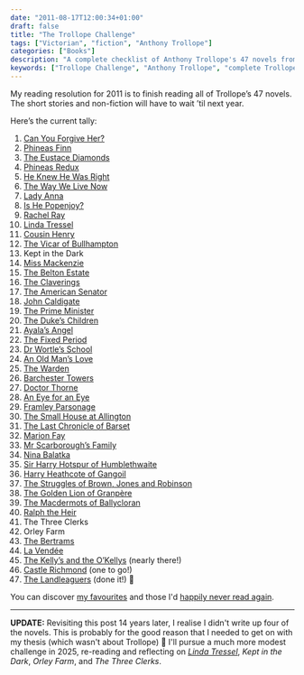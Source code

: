 ```yaml
---
date: "2011-08-17T12:00:34+01:00"
draft: false
title: "The Trollope Challenge"
tags: ["Victorian", "fiction", "Anthony Trollope"]
categories: ["Books"]
description: "A complete checklist of Anthony Trollope's 47 novels from the epic Trollope Challenge. Track the journey from Can You Forgive Her? to The Landleaguers, with links to reviews of each work in this Victorian literature quest."
keywords: ["Trollope Challenge", "Anthony Trollope", "complete Trollope novels", "47 novels", "Victorian literature", "Trollope checklist", "reading challenge", "Barsetshire Chronicles", "Palliser novels", "literary marathon"]
---
```


My reading resolution for 2011 is to finish reading all of Trollope’s 47 novels.  The short stories and non-fiction will have to wait ’til next year.

Here’s the current tally:

1. [Can You Forgive Her?](../can-you-forgive-her/)
2. [Phineas Finn](../phineas-finn/)
3. [The Eustace Diamonds](../the-eustace-diamonds/)
4. [Phineas Redux](../phineas-redux/)
5. [He Knew He Was Right](../he-knew-he-was-right/)
6. [The Way We Live Now](../the-way-we-live-now/)
7. [Lady Anna](../lady-anna/)
8. [Is He Popenjoy?](../is-he-popenjoy/)
9. [Rachel Ray](../rachel-ray/)
10. [Linda Tressel](../linda-tressel/)
11. [Cousin Henry](../cousin-henry/)
12. [The Vicar of Bullhampton](../the-vicar-of-bullhampton/)
13. Kept in the Dark
14. [Miss Mackenzie](../miss-mackenzie/)
15. [The Belton Estate](../the-belton-estate/)
16. [The Claverings](../the-claverings/)
17. [The American Senator](../the-american-senator/)
18. [John Caldigate](../john-caldigate/)
19. [The Prime Minister](../the-prime-minister/)
20. [The Duke’s Children](../the-dukes-children/)
21. [Ayala’s Angel](../ayalas-angel/)
22. [The Fixed Period](../the-fixed-period/)
23. [Dr Wortle’s School](../dr-wortles-school/)
24. [An Old Man’s Love](../an-old-mans-love/)
25. [The Warden](../the-warden/)
26. [Barchester Towers](../barchester-towers/)
27. [Doctor Thorne](../doctor-thorne/)
28. [An Eye for an Eye](../an-eye-for-an-eye/)
29. [Framley Parsonage](../framley-parsonage/)
30. [The Small House at Allington](../the-small-house-at-allington/)
31. [The Last Chronicle of Barset](../the-last-chronicle-of-barset/)
32. [Marion Fay](../marion-fay/)
33. [Mr Scarborough’s Family](../mr-scarboroughs-family/)
34. [Nina Balatka](../nina-balatka/)
35. [Sir Harry Hotspur of Humblethwaite](../sir-harry-hotspur-of-humblethwaite/)
36. [Harry Heathcote of Gangoil](../harry-heathcote-of-gangoil/)
37. [The Struggles of Brown, Jones and Robinson](../the-struggles-of-brown-jones-and-robinson/)
38. [The Golden Lion of Granpère](../the-golden-lion-of-granpere/)
39. [The Macdermots of Ballycloran](../ten-terrible-trollopes/#the-macdermots-of-ballycloran)
40. [Ralph the Heir](../ralph-the-heir/)
41. The Three Clerks
42. Orley Farm
43. [The Bertrams](../ten-terrible-trollopes/#the-bertrams)
44. [La Vendée](../ten-terrible-trollopes/#la-vend%C3%A9e)
45. [The Kelly’s and the O’Kellys](../ten-terrible-trollopes/#the-kellys-and-the-okellys) (nearly there!)
46. [Castle Richmond](../ten-terrible-trollopes/#castle-richmond) (one to go!)
47. [The Landleaguers](../the-landleaguers/) (done it!) 🎉

You can discover [my favourites](../top-ten-trollopes/) and those I'd [happily never read again](../ten-terrible-trollopes/).

---

**UPDATE:** Revisiting this post 14 years later, I realise I didn't write up four of the novels. This is probably for the good reason that I needed to get on with my thesis (which wasn't about Trollope) 🧐 I'll pursue a much more modest challenge in 2025, re-reading and reflecting on [_Linda Tressel_](../linda-tressel/), _Kept in the Dark_, _Orley Farm_, and _The Three Clerks_.